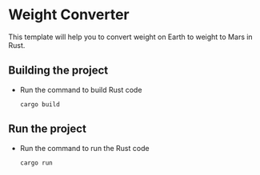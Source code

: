 # Weight Converter
This template will help you to convert weight on Earth to weight to Mars in Rust.

## Building the project
* Run the command to build Rust code


  ```cargo build```
  
## Run the project
* Run the command to run the Rust code

  ```cargo run```
